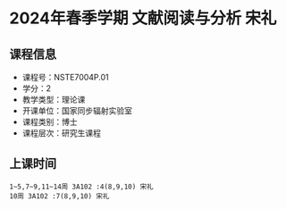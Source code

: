 # 2024年春季学期 文献阅读与分析 宋礼






## 课程信息

- 课程号：NSTE7004P.01
- 学分：2
- 教学类型：理论课
- 开课单位：国家同步辐射实验室
- 课程类别：博士
- 课程层次：研究生课程

## 上课时间

```
1~5,7~9,11~14周 3A102 :4(8,9,10) 宋礼
10周 3A102 :7(8,9,10) 宋礼
```

